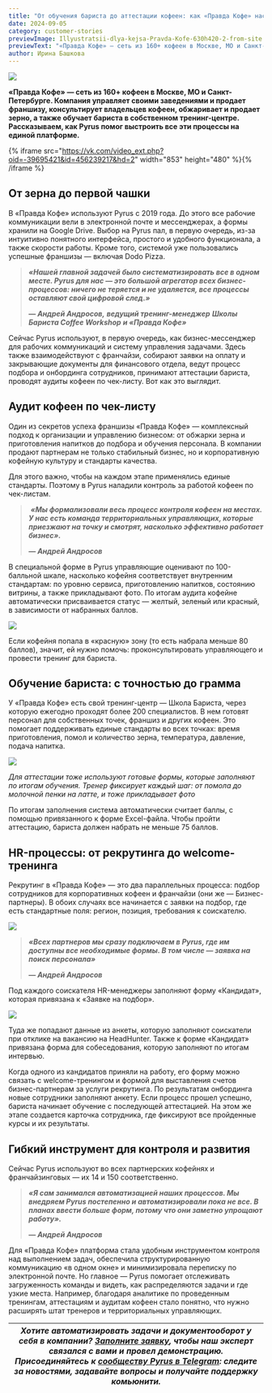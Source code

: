 ```yaml
---
title: "От обучения бариста до аттестации кофеен: как «Правда Кофе» настроила ключевые процессы в Pyrus"
date: 2024-09-05
category: customer-stories
previewImage: Illyustratsii-dlya-kejsa-Pravda-Kofe-630h420-2-from-site.png
previewText: "«Правда Кофе» — сеть из 160+ кофеен в Москве, МО и Санкт-Петербурге. Компания управляет своими заведениями и продает франшизу, консультирует владельцев кофеен, обжаривает и продает зерно, а также обучает бариста в собственном тренинг-центре. Рассказываем, как Pyrus помог выстроить все эти процессы на единой платформе."
author: Ирина Башкова
---
```

![](Illyustratsii-dlya-kejsa-Pravda-Kofe-1200h630-2.webp)

**«Правда Кофе» — сеть из 160+ кофеен в Москве, МО и Санкт-Петербурге. Компания управляет своими заведениями и продает франшизу, консультирует владельцев кофеен, обжаривает и продает зерно, а также обучает бариста в собственном тренинг-центре. Рассказываем, как Pyrus помог выстроить все эти процессы на единой платформе.**

{% iframe src="https://vk.com/video_ext.php?oid=-39695421&id=456239217&hd=2" width="853" height="480" %}{% /iframe %}

## От зерна до первой чашки

В «Правда Кофе» используют Pyrus с 2019 года. До этого все рабочие коммуникации вели в электронной почте и мессенджерах, а формы хранили на Google Drive. Выбор на Pyrus пал, в первую очередь, из-за интуитивно понятного интерфейса, простого и удобного функционала, а также скорости работы. Кроме того, системой уже пользовались успешные франшизы — включая Dodo Pizza. 

> **_«Нашей главной задачей было систематизировать все в одном месте. Pyrus для нас — это большой агрегатор всех бизнес-процессов: ничего не теряется и не удаляется, все процессы оставляют свой цифровой след.»_**
> 
> **— _Андрей Андросов,_** **_ведущий тренинг-менеджер_** **_Школы Бариста Coffee Workshop_** **_и «Правда Кофе»_**

Сейчас Pyrus используют, в первую очередь, как бизнес-мессенджер для рабочих коммуникаций и систему управления задачами. Здесь также взаимодействуют с франчайзи, собирают заявки на оплату и закрывающие документы для финансового отдела, ведут процесс подбора и онбординга сотрудников, принимают аттестации бариста, проводят аудиты кофеен по чек-листу. Вот как это выглядит. 

## Аудит кофеен по чек-листу

Один из секретов успеха франшизы «Правда Кофе» — комплексный подход к организации и управлению бизнесом: от обжарки зерна и приготовления напитков до подбора и обучения персонала. В компании продают партнерам не только стабильный бизнес, но и корпоративную кофейную культуру и стандарты качества. 

Для этого важно, чтобы на каждом этапе применялись единые стандарты. Поэтому в Pyrus наладили контроль за работой кофеен по чек-листам. 

>  **_«Мы формализовали весь процесс контроля кофеен на местах. У нас есть команда территориальных управляющих, которые приезжают на точку и смотрят, насколько эффективно работает бизнес»._**
> 
> **— _Андрей Андросов_**

В специальной форме в Pyrus управляющие оценивают по 100-балльной шкале, насколько кофейня соответствует внутренним стандартам: по уровню сервиса, приготовлению напитков, состоянию витрины, а также прикладывают фото. По итогам аудита кофейне автоматически присваивается статус — желтый, зеленый или красный, в зависимости от набранных баллов. 

![](Rezultat-proverki-1.webp)

Если кофейня попала в «красную» зону (то есть набрала меньше 80 баллов), значит, ей нужно помочь: проконсультировать управляющего и провести тренинг для бариста. 

## Обучение бариста: с точностью до грамма

У «Правда Кофе» есть свой тренинг-центр — Школа Бариста, через которую ежегодно проходят более 200 специалистов. В нем готовят персонал для собственных точек, франшиз и других кофеен. Это помогает поддерживать единые стандарты во всех точках: время приготовления, помол и количество зерна, температура, давление, подача напитка.

![](Attestatsiya-latte-art-1.webp)

_Для аттестации тоже используют готовые формы, которые заполняют по итогам обучения. Тренер фиксирует каждый шаг: от помола до молочной пенки на латте, и тоже прикладывает фото_ 

По итогам заполнения система автоматически считает баллы, с помощью привязанного к форме Excel-файла. Чтобы пройти аттестацию, бариста должен набрать не меньше 75 баллов. 

## HR-процессы: от рекрутинга до welcome-тренинга

Рекрутинг в «Правда Кофе» — это два параллельных процесса: подбор сотрудников для корпоративных кофеен и франчайзи (они же — Бизнес-партнеры). В обоих случаях все начинается с заявки на подбор, где есть стандартные поля: регион, позиция, требования к соискателю. 

![](Zayavka-na-podbor-barista-1.webp)

> **_«Всех партнеров мы сразу подключаем в Pyrus, где им доступны все необходимые формы. В том числе — заявка на поиск персонала»_**
> 
> **— _Андрей Андросов_**

Под каждого соискателя HR-менеджеры заполняют форму «Кандидат», которая привязана к «Заявке на подбор».

![](Kartochka-kandidata-1.webp)

Туда же попадают данные из анкеты, которую заполняют соискатели при отклике на вакансию на HeadHunter. Также к форме «Кандидат» привязана форма для собеседования, которую заполняют по итогам интервью. 

Когда одного из кандидатов приняли на работу, его форму можно связать с welcome-тренингом и формой для выставления счетов бизнес-партнерам за услуги рекрутинга. По результатам онбординга новые сотрудники заполняют анкету. Если процесс прошел успешно, бариста начинает обучение с последующей аттестацией. На этом же этапе создается карточка сотрудника, где фиксируют все пройденные курсы и их результаты. 

## Гибкий инструмент для контроля и развития 

Сейчас Pyrus используют во всех партнерских кофейнях и франчайзинговых — их 14 и 150 соответственно.

> **_«Я сам занимался автоматизацией наших процессов. Мы внедряем Pyrus постепенно и автоматизировали пока не все. В планах ввести больше форм, потому что они заметно упрощают работу»._**
> 
> **— _Андрей Андросов_**

Для «Правда Кофе» платформа стала удобным инструментом контроля над выполнением задач, обеспечила структурированную коммуникацию «в одном окне» и минимизировала переписку по электронной почте. Но главное — Pyrus помогает отслеживать загруженность команды и видеть, как распределяются задачи и где узкие места. Например, благодаря аналитике по проведенным тренингам, аттестациям и аудитам кофеен стало понятно, что нужно расширять штат тренеров и территориальных управляющих.   

| _Хотите автоматизировать задачи и документооборот у себя в компании? [Заполните заявку](https://pyrus.com/form/527465?f70), чтобы наш эксперт связался с вами и провел демонстрацию. Присоединяйтесь к [сообществу Pyrus в Telegram](https://t.me/pyruscom): следите за новостями, задавайте вопросы и получайте поддержку комьюнити._ |
| --- |